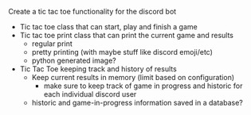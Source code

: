 Create a tic tac toe functionality for the discord bot
- Tic tac toe class that can start, play and finish a game
- Tic tac toe print class that can print the current game and results
  - regular print
  - pretty printing (with maybe stuff like discord emoji/etc)
  - python generated image?
- Tic Tac Toe keeping track and history of results
  - Keep current results in memory (limit based on configuration)
    - make sure to keep track of game in progress and historic for each individual discord user
  - historic and game-in-progress information saved in a database?